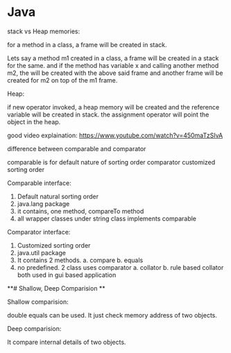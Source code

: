 # Java


stack vs Heap memories:

for a method in a class, a frame will be created in stack.

Lets say a method m1 created in a class, a frame will be created in a stack for the same. and if the method has variable x and calling another method m2, the will be created with the above said frame and another frame will be created for m2 on top of the m1 frame.


Heap:

if new operator invoked, a heap memory will be created and the reference variable will be created in stack. the assignment operator will point the object in the heap.

good video explaination: https://www.youtube.com/watch?v=450maTzSIvA


difference between comparable and comparator

comparable is for default nature of sorting order
comparator customized sorting order


Comparable interface:

1. Default natural sorting order
2. java.lang package
3. it contains, one method, compareTo method
4. all wrapper classes under string class implements comparable



Comparator interface:

1. Customized sorting order
2. java.util package
3. It contains 2 methods. 
    a. compare
    b. equals
4. no predefined. 2 class uses comparator
   a. collator
   b. rule based collator
   both used in gui based application
 
   

**# Shallow, Deep Comparision **

Shallow comparision:

double equals can be used. It just check memory address of two objects.

Deep comparision:

It compare internal details of two objects.





